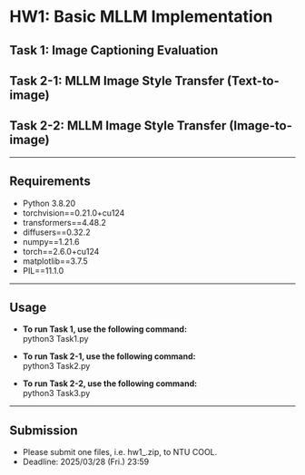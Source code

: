 # HW1: Basic MLLM Implementation

## Task 1: Image Captioning Evaluation
## Task 2-1: MLLM Image Style Transfer (Text-to-image)
## Task 2-2: MLLM Image Style Transfer (Image-to-image)


---
## Requirements
- Python 3.8.20
- torchvision==0.21.0+cu124
- transformers==4.48.2
- diffusers==0.32.2
- numpy==1.21.6
- torch==2.6.0+cu124
- matplotlib==3.7.5
- PIL==11.1.0

---
## Usage
- **To run Task 1, use the following command:** <br>
    python3 Task1.py

- **To run Task 2-1, use the following command:** <br>
    python3 Task2.py

- **To run Task 2-2, use the following command:** <br>
    python3 Task3.py

---
## Submission
- Please submit one files, i.e. hw1_<student-id>.zip, to NTU COOL.
- Deadline: 2025/03/28 (Fri.) 23:59